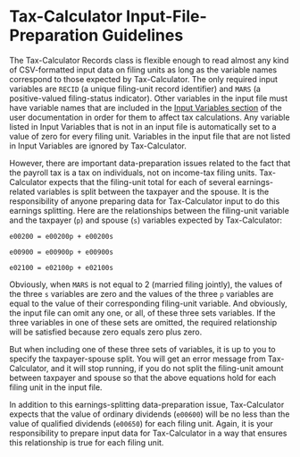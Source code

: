 # Tax-Calculator Input-File-Preparation Guidelines

The Tax-Calculator Records class is flexible enough to read almost any
kind of CSV-formatted input data on filing units as long as the
variable names correspond to those expected by Tax-Calculator.  The
only required input variables are `RECID` (a unique filing-unit record
identifier) and `MARS` (a positive-valued filing-status indicator).
Other variables in the input file must have variable names that are
included in the [Input Variables
section](http://open-source-economics.github.io/Tax-Calculator/index.html#input)
of the user documentation in order for them to affect tax
calculations.  Any variable listed in Input Variables that is not in
an input file is automatically set to a value of zero for every filing
unit.  Variables in the input file that are not listed in Input
Variables are ignored by Tax-Calculator.

However, there are important data-preparation issues related to the
fact that the payroll tax is a tax on individuals, not on income-tax
filing units.  Tax-Calculator expects that the filing-unit total for
each of several earnings-related variables is split between the
taxpayer and the spouse.  It is the responsibility of anyone preparing
data for Tax-Calculator input to do this earnings splitting.  Here are
the relationships between the filing-unit variable and the taxpayer
(`p`) and spouse (`s`) variables expected by Tax-Calculator:

```
e00200 = e00200p + e00200s

e00900 = e00900p + e00900s

e02100 = e02100p + e02100s
```

Obviously, when `MARS` is not equal to 2 (married filing jointly), the
values of the three `s` variables are zero and the values of the three
`p` variables are equal to the value of their corresponding
filing-unit variable.  And obviously, the input file can omit any one,
or all, of these three sets variables.  If the three variables in one
of these sets are omitted, the required relationship will be satisfied
because zero equals zero plus zero.

But when including one of these three sets of variables, it is up to you
to specify the taxpayer-spouse split.  You will get an error message
from Tax-Calculator, and it will stop running, if you do not split the
filing-unit amount between taxpayer and spouse so that the above equations
hold for each filing unit in the input file.

In addition to this earnings-splitting data-preparation issue,
Tax-Calculator expects that the value of ordinary dividends (`e00600`)
will be no less than the value of qualified dividends (`e00650`) for
each filing unit.  Again, it is your responsibility to prepare input
data for Tax-Calculator in a way that ensures this relationship is
true for each filing unit.
